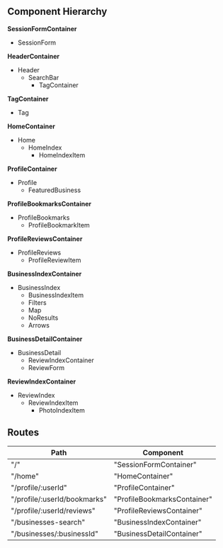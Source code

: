 ## Component Hierarchy

**SessionFormContainer**
 - SessionForm

**HeaderContainer**
- Header
  * SearchBar
    - TagContainer

**TagContainer**
- Tag

**HomeContainer**
- Home
  * HomeIndex
    - HomeIndexItem

**ProfileContainer**
- Profile
  * FeaturedBusiness

**ProfileBookmarksContainer**
- ProfileBookmarks
  * ProfileBookmarkItem

**ProfileReviewsContainer**
- ProfileReviews
  * ProfileReviewItem

**BusinessIndexContainer**
- BusinessIndex
  * BusinessIndexItem
  * Filters
  * Map
  * NoResults
  * Arrows

**BusinessDetailContainer**
- BusinessDetail
  * ReviewIndexContainer
  * ReviewForm

**ReviewIndexContainer**
- ReviewIndex
  * ReviewIndexItem
    - PhotoIndexItem

## Routes

|Path   | Component   |
|-------|-------------|
| "/" | "SessionFormContainer" |
| "/home" | "HomeContainer" |
| "/profile/:userId" | "ProfileContainer" |
| "/profile/:userId/bookmarks" | "ProfileBookmarksContainer" |
| "/profile/:userId/reviews" | "ProfileReviewsContainer" |
| "/businesses-search" | "BusinessIndexContainer" |
| "/businesses/:businessId" | "BusinessDetailContainer" |
